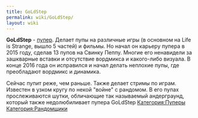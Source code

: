 ```yaml
---
title: GoLdStep
permalink: wiki/GoLdStep/
layout: wiki
---
```


**GoLdStep** - [пупер](Пуперы "wikilink"). Делает пупы на различные игры
(в основном на Life is Strange, вышло 5 частей) и фильмы. Но начал он
карьеру пупера в 2015 году, сделав 13 пупов на Свинку Пеппу. Многие его
ненавидели за зашкварные вставки и отсутствие вордмикса и какого-либо
визуала. В конце 2016 года он исправился и начал делать неплохие пупы,
где преобладают вордмикс и динамика.

Сейчас пупит реже, чем раньше. Также делает стримы по играм. Известен в
узком кругу по некой "войне" с рандомом. В его пупах прослеживаются
шутки, обличающие так называемый андерграунд, который также
недолюбиливает пупера GoLdStep
[Категория:Пуперы](Категория:Пуперы "wikilink")
[Категория:Рандомщики](Категория:Рандомщики "wikilink")
